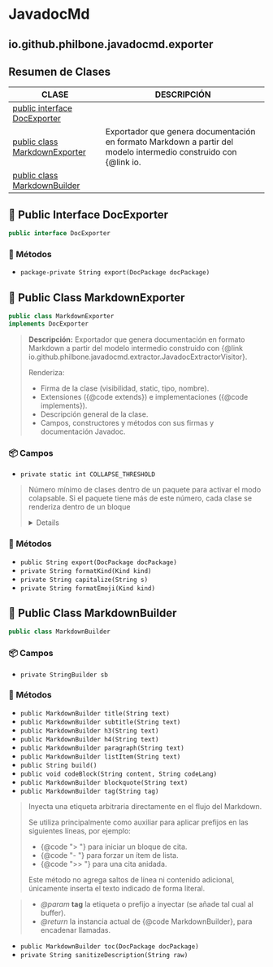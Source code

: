 # JavadocMd

## io.github.philbone.javadocmd.exporter

## Resumen de Clases


|CLASE|DESCRIPCIÓN|
|---|---|
|[public interface DocExporter](#-public-interface-docexporter)|
|[public class MarkdownExporter](#-public-class-markdownexporter)|Exportador que genera documentación en formato Markdown a partir del modelo intermedio construido con {@link io.
|[public class MarkdownBuilder](#-public-class-markdownbuilder)|
## 📗 Public Interface DocExporter

```java
public interface DocExporter
```
### 🧮 Métodos

- `package-private String export(DocPackage docPackage)`
## 📘 Public Class MarkdownExporter

```java
public class MarkdownExporter
implements DocExporter
```
> **Descripción:**
> Exportador que genera documentación en formato Markdown
> a partir del modelo intermedio construido con
> {@link io.github.philbone.javadocmd.extractor.JavadocExtractorVisitor}.
> 
> <p>Renderiza:</p>
> <ul>
>     <li>Firma de la clase (visibilidad, static, tipo, nombre).</li>
>     <li>Extensiones ({@code extends}) e implementaciones ({@code implements}).</li>
>     <li>Descripción general de la clase.</li>
>     <li>Campos, constructores y métodos con sus firmas y documentación Javadoc.</li>
> </ul>

### 📦 Campos

- `private static int COLLAPSE_THRESHOLD`
> Número mínimo de clases dentro de un paquete para activar el modo colapsable.
> Si el paquete tiene más de este número, cada clase se renderiza dentro de un bloque <details>.

### 🧮 Métodos

- `public String export(DocPackage docPackage)`
- `private String formatKind(Kind kind)`
- `private String capitalize(String s)`
- `private String formatEmoji(Kind kind)`
## 📘 Public Class MarkdownBuilder

```java
public class MarkdownBuilder
```
### 📦 Campos

- `private StringBuilder sb`
### 🧮 Métodos

- `public MarkdownBuilder title(String text)`
- `public MarkdownBuilder subtitle(String text)`
- `public MarkdownBuilder h3(String text)`
- `public MarkdownBuilder h4(String text)`
- `public MarkdownBuilder paragraph(String text)`
- `public MarkdownBuilder listItem(String text)`
- `public String build()`
- `public void codeBlock(String content, String codeLang)`
- `public MarkdownBuilder blockquote(String text)`
- `public MarkdownBuilder tag(String tag)`
> Inyecta una etiqueta arbitraria directamente en el flujo del Markdown.
> <p>
> Se utiliza principalmente como auxiliar para aplicar prefijos en las
> siguientes líneas, por ejemplo:
> <ul>
> <li>{@code "> "} para iniciar un bloque de cita.</li>
> <li>{@code "- "} para forzar un ítem de lista.</li>
> <li>{@code ">> "} para una cita anidada.</li>
> </ul>
> </p>
> <p>
> Este método no agrega saltos de línea ni contenido adicional, únicamente
> inserta el texto indicado de forma literal.
> </p>

> - *@param* **tag** la etiqueta o prefijo a inyectar (se añade tal cual al
buffer).
> - *@return* la instancia actual de {@code MarkdownBuilder}, para encadenar
llamadas.
- `public MarkdownBuilder toc(DocPackage docPackage)`
- `private String sanitizeDescription(String raw)`
